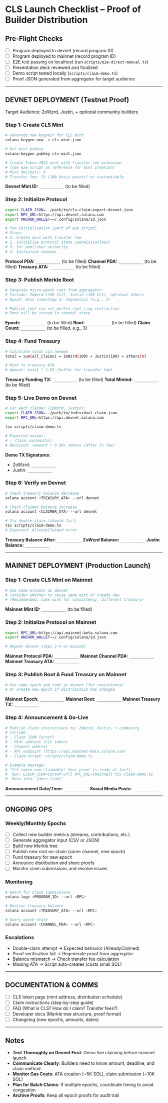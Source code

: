 # CLS Launch Checklist – Proof of Builder Distribution

## Pre-Flight Checks

- [ ] Program deployed to devnet (record program ID)
- [ ] Program deployed to mainnet (record program ID)
- [ ] E2E test passing on localhost (run `scripts/e2e-direct-manual.ts`)
- [ ] Presentation deck reviewed and finalized
- [ ] Demo script tested locally (`scripts/claim-demo.ts`)
- [ ] Proof JSON generated from aggregator for target audience

---

## DEVNET DEPLOYMENT (Testnet Proof)

Target Audience: ZoWzrd, Justin, + optional community builders

### Step 1: Create CLS Mint

```bash
# Generate new keypair for CLS mint
solana-keygen new -o cls-mint.json

# Get mint pubkey
solana-keygen pubkey cls-mint.json

# Create Token-2022 mint with transfer fee extension
# (Use e2e script as reference for mint creation)
# Mint decimals: 9
# Transfer fee: 1% (100 basis points) or customizable
```

**Devnet Mint ID:** `___________` (to be filled)

### Step 2: Initialize Protocol

```bash
export CLAIM_JSON=../path/to/cls-claim-export-devnet.json
export RPC_URL=https://api.devnet.solana.com
export ANCHOR_WALLET=~/.config/solana/id.json

# Run initialization (part of e2e script)
# Steps:
# 1. Create mint with transfer fee
# 2. Initialize protocol state (permissionless)
# 3. Set publisher authority
# 4. Initialize channel
```

**Protocol PDA:** `___________` (to be filled)
**Channel PDA:** `___________` (to be filled)
**Treasury ATA:** `___________` (to be filled)

### Step 3: Publish Merkle Root

```bash
# Generate micro-epoch root from aggregator
# Include: ZoWzrd (100 CLS), Justin (100 CLS), optional others
# Epoch: Unix timestamp or sequential (e.g., 1)

# Publish root via set_merkle_root_ring instruction
# Root will be stored in channel state
```

**Epoch:** `___________` (to be filled)
**Root:** `___________` (to be filled)
**Claim Count:** `___________` (to be filled, e.g., 3)

### Step 4: Fund Treasury

```bash
# Calculate total CLS needed
total = sum(all_claims) = ZoWzrd(100) + Justin(100) + others(X)

# Mint to treasury ATA
# Amount: total * 1.01 (buffer for transfer fee)
```

**Treasury Funding TX:** `___________` (to be filled)
**Total Minted:** `___________` (to be filled)

### Step 5: Live Demo on Devnet

```bash
# For each claimer (ZoWzrd, Justin):
export CLAIM_JSON=../path/to/individual-claim.json
export RPC_URL=https://api.devnet.solana.com

tsx scripts/claim-demo.ts

# Expected output:
# ✅ Claim successful!
# Received: <amount * 0.99> tokens (after 1% fee)
```

**Demo TX Signatures:**
- ZoWzrd: `___________`
- Justin: `___________`

### Step 6: Verify on Devnet

```bash
# Check treasury balance decrease
solana account <TREASURY_ATA> --url devnet

# Check claimer balance increase
solana account <CLAIMER_ATA> --url devnet

# Try double-claim (should fail)
tsx scripts/claim-demo.ts
# Expected: AlreadyClaimed error
```

**Treasury Balance After:** `___________`
**ZoWzrd Balance:** `___________`
**Justin Balance:** `___________`

---

## MAINNET DEPLOYMENT (Production Launch)

### Step 1: Create CLS Mint on Mainnet

```bash
# Use same process as devnet
# Consider whether to reuse same mint or create new
# (Recommended: same mint for consistency, different treasury)
```

**Mainnet Mint ID:** `___________` (to be filled)

### Step 2: Initialize Protocol on Mainnet

```bash
export RPC_URL=https://api.mainnet-beta.solana.com
export ANCHOR_WALLET=~/.config/solana/id.json

# Repeat devnet steps 2-4 on mainnet
```

**Mainnet Protocol PDA:** `___________`
**Mainnet Channel PDA:** `___________`
**Mainnet Treasury ATA:** `___________`

### Step 3: Publish Root & Fund Treasury on Mainnet

```bash
# Use same epoch and root as devnet (for consistency)
# Or create new epoch if distribution has changed
```

**Mainnet Epoch:** `___________`
**Mainnet Root:** `___________`
**Mainnet Treasury TX:** `___________`

### Step 4: Announcement & Go-Live

```bash
# Publish claim instructions to: ZoWzrd, Justin, + community
# Include:
# - Claim JSON (proof)
# - Mint address (CLS token)
# - Channel address
# - RPC endpoint (https://api.mainnet-beta.solana.com)
# - Claim script: scripts/claim-demo.ts

# Example message:
# "CLS token now claimable! Your proof is ready at [url].
#  Run: CLAIM_JSON=[proof-url] RPC_URL=[mainnet] tsx claim-demo.ts
#  More info: [docs-link]"
```

**Announcement Date/Time:** `___________`
**Social Media Posts:** `___________`

---

## ONGOING OPS

### Weekly/Monthly Epochs

- [ ] Collect new builder metrics (streams, contributions, etc.)
- [ ] Generate aggregator input (CSV or JSON)
- [ ] Build new Merkle tree
- [ ] Publish new root on-chain (same channel, new epoch)
- [ ] Fund treasury for new epoch
- [ ] Announce distribution and share proofs
- [ ] Monitor claim submissions and resolve issues

### Monitoring

```bash
# Watch for claim submissions
solana logs <PROGRAM_ID> --url <RPC>

# Monitor treasury balance
solana account <TREASURY_ATA> --url <RPC>

# Query epoch state
solana account <CHANNEL_PDA> --url <RPC>
```

### Escalations

- Double-claim attempt → Expected behavior (AlreadyClaimed)
- Proof verification fail → Regenerate proof from aggregator
- Balance mismatch → Check transfer fee calculation
- Missing ATA → Script auto-creates (costs small SOL)

---

## DOCUMENTATION & COMMS

- [ ] CLS token page (mint address, distribution schedule)
- [ ] Claim instructions (step-by-step guide)
- [ ] FAQ (What is CLS? How do I claim? Transfer fees?)
- [ ] Developer docs (Merkle tree structure, proof format)
- [ ] Changelog (new epochs, amounts, dates)

---

## Notes

- **Test Thoroughly on Devnet First**: Demo live claiming before mainnet launch
- **Communicate Clearly**: Builders need to know amount, deadline, and claim method
- **Monitor Gas Costs**: ATA creation (~5K SOL), claim submission (~10K SOL)
- **Plan for Batch Claims**: If multiple epochs, coordinate timing to avoid congestion
- **Archive Proofs**: Keep all epoch proofs for audit trail

